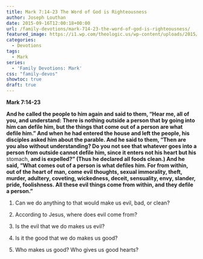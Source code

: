 ```yaml
---
title: Mark 7:14-23 The Word of God is Righteousness
author: Joseph Louthan
date: 2015-09-16T12:00:18+00:00
url: /family-devotions/mark-714-23-the-word-of-god-is-righteousness/
featured_image: https://i1.wp.com/theologic.us/wp-content/uploads/2015/09/stomach-highlighted.jpg?resize=825%2C510
categories:
  - Devotions
tags:
  - Mark
series:
  - 'Family Devotions: Mark'
css: "family-devos"
showtoc: true
draft: true
---
```

**Mark 7:14-23**
  
**And he called the people to him again and said to them, “Hear me, all of you, and understand: There is nothing outside a person that by going into him can defile him, but the things that come out of a person are what defile him.” And when he had entered the house and left the people, his disciples asked him about the parable. And he said to them, “Then are you also without understanding? Do you not see that whatever goes into a person from outside cannot defile him, since it enters not his heart but his** stomach, **and is expelled?” (Thus he declared all foods clean.) And he said, “What comes out of a person is what defiles him. For from within, out of the heart of man, come evil thoughts, sexual immorality, theft, murder, adultery, coveting, wickedness, deceit, sensuality, envy, slander, pride, foolishness. All these evil things come from within, and they defile a person.”**

1. Can we do anything to that would make us evil, bad, or clean?

2. According to Jesus, where does evil come from?

3. Is the evil that we do makes us evil?

4. Is it the good that we do makes us good?

5. Who makes us good? Who gives us good hearts?